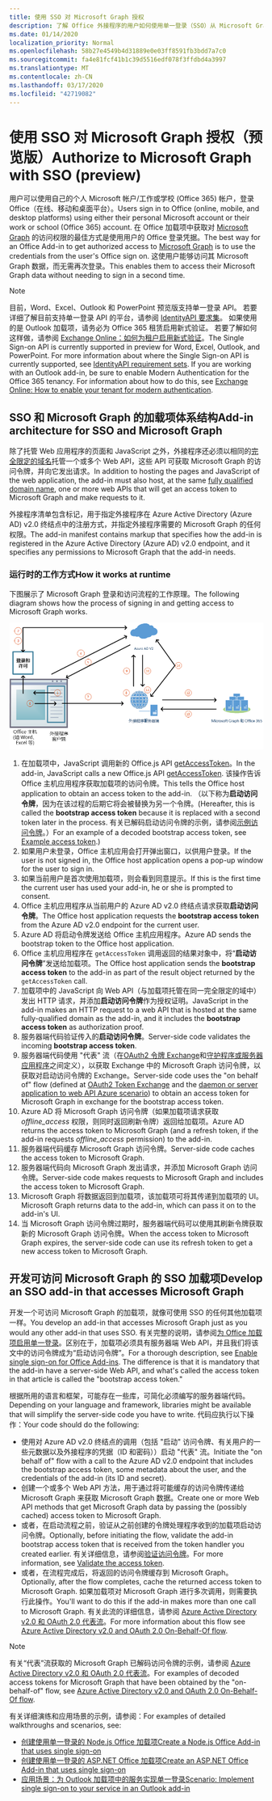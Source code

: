 ```yaml
---
title: 使用 SSO 对 Microsoft Graph 授权
description: 了解 Office 外接程序的用户如何使用单一登录（SSO）从 Microsoft Graph 获取数据。
ms.date: 01/14/2020
localization_priority: Normal
ms.openlocfilehash: 58b27e4549b4d31889e0e03ff8591fb3bdd7a7c0
ms.sourcegitcommit: fa4e81fcf41b1c39d5516edf078f3ffdbd4a3997
ms.translationtype: MT
ms.contentlocale: zh-CN
ms.lasthandoff: 03/17/2020
ms.locfileid: "42719082"
---
```

# <a name="authorize-to-microsoft-graph-with-sso-preview"></a><span data-ttu-id="e875d-103">使用 SSO 对 Microsoft Graph 授权（预览版）</span><span class="sxs-lookup"><span data-stu-id="e875d-103">Authorize to Microsoft Graph with SSO (preview)</span></span>

<span data-ttu-id="e875d-104">用户可以使用自己的个人 Microsoft 帐户/工作或学校 (Office 365) 帐户，登录 Office（在线、移动和桌面平台）。</span><span class="sxs-lookup"><span data-stu-id="e875d-104">Users sign in to Office (online, mobile, and desktop platforms) using either their personal Microsoft account or their work or school (Office 365) account.</span></span> <span data-ttu-id="e875d-105">在 Office 加载项中获取对 [Microsoft Graph](https://developer.microsoft.com/graph/docs) 的访问权限的最佳方式是使用用户的 Office 登录凭据。</span><span class="sxs-lookup"><span data-stu-id="e875d-105">The best way for an Office Add-in to get authorized access to [Microsoft Graph](https://developer.microsoft.com/graph/docs) is to use the credentials from the user's Office sign on.</span></span> <span data-ttu-id="e875d-106">这使用户能够访问其 Microsoft Graph 数据，而无需再次登录。</span><span class="sxs-lookup"><span data-stu-id="e875d-106">This enables them to access their Microsoft Graph data without needing to sign in a second time.</span></span> 

> [!NOTE]
> <span data-ttu-id="e875d-p102">目前，Word、Excel、Outlook 和 PowerPoint 预览版支持单一登录 API。 若要详细了解目前支持单一登录 API 的平台，请参阅 [IdentityAPI 要求集](../reference/requirement-sets/identity-api-requirement-sets.md)。 如果使用的是 Outlook 加载项，请务必为 Office 365 租赁启用新式验证。 若要了解如何这样做，请参阅 [Exchange Online：如何为租户启用新式验证](https://social.technet.microsoft.com/wiki/contents/articles/32711.exchange-online-how-to-enable-your-tenant-for-modern-authentication.aspx)。</span><span class="sxs-lookup"><span data-stu-id="e875d-p102">The Single Sign-on API is currently supported in preview for Word, Excel, Outlook, and PowerPoint. For more information about where the Single Sign-on API is currently supported, see [IdentityAPI requirement sets](../reference/requirement-sets/identity-api-requirement-sets.md). If you are working with an Outlook add-in, be sure to enable Modern Authentication for the Office 365 tenancy. For information about how to do this, see [Exchange Online: How to enable your tenant for modern authentication](https://social.technet.microsoft.com/wiki/contents/articles/32711.exchange-online-how-to-enable-your-tenant-for-modern-authentication.aspx).</span></span>

## <a name="add-in-architecture-for-sso-and-microsoft-graph"></a><span data-ttu-id="e875d-111">SSO 和 Microsoft Graph 的加载项体系结构</span><span class="sxs-lookup"><span data-stu-id="e875d-111">Add-in architecture for SSO and Microsoft Graph</span></span>

<span data-ttu-id="e875d-112">除了托管 Web 应用程序的页面和 JavaScript 之外，外接程序还必须以相同的[完全限定的域名](/windows/desktop/DNS/f-gly#_dns_fully_qualified_domain_name_fqdn__gly)托管一个或多个 Web API，这些 API 可获取 Microsoft Graph 的访问令牌，并向它发出请求。</span><span class="sxs-lookup"><span data-stu-id="e875d-112">In addition to hosting the pages and JavaScript of the web application, the add-in must also host, at the same [fully qualified domain name](/windows/desktop/DNS/f-gly#_dns_fully_qualified_domain_name_fqdn__gly), one or more web APIs that will get an access token to Microsoft Graph and make requests to it.</span></span>

<span data-ttu-id="e875d-113">外接程序清单包含标记，用于指定外接程序在 Azure Active Directory (Azure AD) v2.0 终结点中的注册方式，并指定外接程序需要的 Microsoft Graph 的任何权限。</span><span class="sxs-lookup"><span data-stu-id="e875d-113">The add-in manifest contains markup that specifies how the add-in is registered in the Azure Active Directory (Azure AD) v2.0 endpoint, and it specifies any permissions to Microsoft Graph that the add-in needs.</span></span>

### <a name="how-it-works-at-runtime"></a><span data-ttu-id="e875d-114">运行时的工作方式</span><span class="sxs-lookup"><span data-stu-id="e875d-114">How it works at runtime</span></span>

<span data-ttu-id="e875d-115">下图展示了 Microsoft Graph 登录和访问流程的工作原理。</span><span class="sxs-lookup"><span data-stu-id="e875d-115">The following diagram shows how the process of signing in and getting access to Microsoft Graph works.</span></span>

![显示 SSO 流程的关系图](../images/sso-access-to-microsoft-graph.png)

1. <span data-ttu-id="e875d-117">在加载项中，JavaScript 调用新的 Office.js API [getAccessToken](/javascript/api/office-runtime/officeruntime.auth#getaccesstoken-options-)。</span><span class="sxs-lookup"><span data-stu-id="e875d-117">In the add-in, JavaScript calls a new Office.js API [getAccessToken](/javascript/api/office-runtime/officeruntime.auth#getaccesstoken-options-).</span></span> <span data-ttu-id="e875d-118">该操作告诉 Office 主机应用程序获取加载项的访问令牌。</span><span class="sxs-lookup"><span data-stu-id="e875d-118">This tells the Office host application to obtain an access token to the add-in.</span></span> <span data-ttu-id="e875d-119">（以下称为**启动访问令牌**，因为在该过程的后期它将会被替换为另一个令牌。</span><span class="sxs-lookup"><span data-stu-id="e875d-119">(Hereafter, this is called the **bootstrap access token** because it is replaced with a second token later in the process.</span></span> <span data-ttu-id="e875d-120">有关已解码启动访问令牌的示例，请参阅[示例访问令牌](sso-in-office-add-ins.md#example-access-token)。）</span><span class="sxs-lookup"><span data-stu-id="e875d-120">For an example of a decoded bootstrap access token, see [Example access token](sso-in-office-add-ins.md#example-access-token).)</span></span>
2. <span data-ttu-id="e875d-121">如果用户未登录，Office 主机应用会打开弹出窗口，以供用户登录。</span><span class="sxs-lookup"><span data-stu-id="e875d-121">If the user is not signed in, the Office host application opens a pop-up window for the user to sign in.</span></span>
3. <span data-ttu-id="e875d-122">如果当前用户是首次使用加载项，则会看到同意提示。</span><span class="sxs-lookup"><span data-stu-id="e875d-122">If this is the first time the current user has used your add-in, he or she is prompted to consent.</span></span>
4. <span data-ttu-id="e875d-123">Office 主机应用程序从当前用户的 Azure AD v2.0 终结点请求获取**启动访问令牌**。</span><span class="sxs-lookup"><span data-stu-id="e875d-123">The Office host application requests the **bootstrap access token** from the Azure AD v2.0 endpoint for the current user.</span></span>
5. <span data-ttu-id="e875d-124">Azure AD 将启动令牌发送给 Office 主机应用程序。</span><span class="sxs-lookup"><span data-stu-id="e875d-124">Azure AD sends the bootstrap token to the Office host application.</span></span>
6. <span data-ttu-id="e875d-125">Office 主机应用程序在 `getAccessToken` 调用返回的结果对象中，将“**启动访问令牌**”发送给加载项。</span><span class="sxs-lookup"><span data-stu-id="e875d-125">The Office host application sends the **bootstrap access token** to the add-in as part of the result object returned by the `getAccessToken` call.</span></span>
7. <span data-ttu-id="e875d-126">加载项中的 JavaScript 向 Web API（与加载项托管在同一完全限定的域中）发出 HTTP 请求，并添加**启动访问令牌**作为授权证明。</span><span class="sxs-lookup"><span data-stu-id="e875d-126">JavaScript in the add-in makes an HTTP request to a web API that is hosted at the same fully-qualified domain as the add-in, and it includes the **bootstrap access token** as authorization proof.</span></span>
8. <span data-ttu-id="e875d-127">服务器端代码验证传入的**启动访问令牌**。</span><span class="sxs-lookup"><span data-stu-id="e875d-127">Server-side code validates the incoming **bootstrap access token**.</span></span>
9. <span data-ttu-id="e875d-128">服务器端代码使用 "代表" 流（在[OAuth2 令牌 Exchange](https://tools.ietf.org/html/draft-ietf-oauth-token-exchange-02)和[守护程序或服务器应用程序](/azure/active-directory/develop/active-directory-authentication-scenarios)之间定义），以获取 Exchange 中的 Microsoft Graph 访问令牌，以获取对启动访问令牌的 Exchange。</span><span class="sxs-lookup"><span data-stu-id="e875d-128">Server-side code uses the "on behalf of" flow (defined at [OAuth2 Token Exchange](https://tools.ietf.org/html/draft-ietf-oauth-token-exchange-02) and the [daemon or server application to web API Azure scenario](/azure/active-directory/develop/active-directory-authentication-scenarios)) to obtain an access token for Microsoft Graph in exchange for the bootstrap access token.</span></span>
10. <span data-ttu-id="e875d-129">Azure AD 将 Microsoft Graph 访问令牌（如果加载项请求获取 *offline_access* 权限，则同时返回刷新令牌）返回给加载项。</span><span class="sxs-lookup"><span data-stu-id="e875d-129">Azure AD returns the access token to Microsoft Graph (and a refresh token, if the add-in requests *offline_access* permission) to the add-in.</span></span>
11. <span data-ttu-id="e875d-130">服务器端代码缓存 Microsoft Graph 访问令牌。</span><span class="sxs-lookup"><span data-stu-id="e875d-130">Server-side code caches the access token to Microsoft Graph.</span></span>
12. <span data-ttu-id="e875d-131">服务器端代码向 Microsoft Graph 发出请求，并添加 Microsoft Graph 访问令牌。</span><span class="sxs-lookup"><span data-stu-id="e875d-131">Server-side code makes requests to Microsoft Graph and includes the access token to Microsoft Graph.</span></span>
13. <span data-ttu-id="e875d-132">Microsoft Graph 将数据返回到加载项，该加载项可将其传递到加载项的 UI。</span><span class="sxs-lookup"><span data-stu-id="e875d-132">Microsoft Graph returns data to the add-in, which can pass it on to the add-in's UI.</span></span>
14. <span data-ttu-id="e875d-133">当 Microsoft Graph 访问令牌过期时，服务器端代码可以使用其刷新令牌获取新的 Microsoft Graph 访问令牌。</span><span class="sxs-lookup"><span data-stu-id="e875d-133">When the access token to Microsoft Graph expires, the server-side code can use its refresh token to get a new access token to Microsoft Graph.</span></span>

## <a name="develop-an-sso-add-in-that-accesses-microsoft-graph"></a><span data-ttu-id="e875d-134">开发可访问 Microsoft Graph 的 SSO 加载项</span><span class="sxs-lookup"><span data-stu-id="e875d-134">Develop an SSO add-in that accesses Microsoft Graph</span></span>

<span data-ttu-id="e875d-135">开发一个可访问 Microsoft Graph 的加载项，就像可使用 SSO 的任何其他加载项一样。</span><span class="sxs-lookup"><span data-stu-id="e875d-135">You develop an add-in that accesses Microsoft Graph just as you would any other add-in that uses SSO.</span></span> <span data-ttu-id="e875d-136">有关完整的说明，请参阅[为 Office 加载项启用单一登录](../develop/sso-in-office-add-ins.md)。区别在于，加载项必须具有服务器端 Web API，并且我们将该文中的访问令牌成为“启动访问令牌”。</span><span class="sxs-lookup"><span data-stu-id="e875d-136">For a thorough description, see [Enable single sign-on for Office Add-ins](../develop/sso-in-office-add-ins.md). The difference is that it is mandatory that the add-in have a server-side Web API, and what's called the access token in that article is called the "bootstrap access token."</span></span>

<span data-ttu-id="e875d-137">根据所用的语言和框架，可能存在一些库，可简化必须编写的服务器端代码。</span><span class="sxs-lookup"><span data-stu-id="e875d-137">Depending on your language and framework, libraries might be available that will simplify the server-side code you have to write.</span></span> <span data-ttu-id="e875d-138">代码应执行以下操作：</span><span class="sxs-lookup"><span data-stu-id="e875d-138">Your code should do the following:</span></span>

* <span data-ttu-id="e875d-139">使用对 Azure AD v2.0 终结点的调用（包括 "启动" 访问令牌、有关用户的一些元数据以及外接程序的凭据（ID 和密码））启动 "代表" 流。</span><span class="sxs-lookup"><span data-stu-id="e875d-139">Initiate the "on behalf of" flow with a call to the Azure AD v2.0 endpoint that includes the bootstrap access token, some metadata about the user, and the credentials of the add-in (its ID and secret).</span></span>
* <span data-ttu-id="e875d-140">创建一个或多个 Web API 方法，用于通过将可能缓存的访问令牌传递给 Microsoft Graph 来获取 Microsoft Graph 数据。</span><span class="sxs-lookup"><span data-stu-id="e875d-140">Create one or more Web API methods that get Microsoft Graph data by passing the (possibly cached) access token to Microsoft Graph.</span></span>
* <span data-ttu-id="e875d-141">或者，在启动流程之前，验证从之前创建的令牌处理程序收到的加载项启动访问令牌。</span><span class="sxs-lookup"><span data-stu-id="e875d-141">Optionally, before initiating the flow, validate the add-in bootstrap access token that is received from the token handler you created earlier.</span></span> <span data-ttu-id="e875d-142">有关详细信息，请参阅[验证访问令牌](sso-in-office-add-ins.md#validate-the-access-token)。</span><span class="sxs-lookup"><span data-stu-id="e875d-142">For more information, see [Validate the access token](sso-in-office-add-ins.md#validate-the-access-token).</span></span> 
* <span data-ttu-id="e875d-143">或者，在流程完成后，将返回的访问令牌缓存到 Microsoft Graph。</span><span class="sxs-lookup"><span data-stu-id="e875d-143">Optionally, after the flow completes, cache the returned access token to Microsoft Graph.</span></span> <span data-ttu-id="e875d-144">如果加载项对 Microsoft Graph 进行多次调用，则需要执行此操作。</span><span class="sxs-lookup"><span data-stu-id="e875d-144">You'll want to do this if the add-in makes more than one call to Microsoft Graph.</span></span> <span data-ttu-id="e875d-145">有关此流的详细信息，请参阅 [Azure Active Directory v2.0 和 OAuth 2.0 代表流](/azure/active-directory/develop/active-directory-v2-protocols-oauth-on-behalf-of)。</span><span class="sxs-lookup"><span data-stu-id="e875d-145">For more information about this flow see [Azure Active Directory v2.0 and OAuth 2.0 On-Behalf-Of flow](/azure/active-directory/develop/active-directory-v2-protocols-oauth-on-behalf-of).</span></span>

> [!NOTE]
> <span data-ttu-id="e875d-146">有关“代表”流获取的 Microsoft Graph 已解码访问令牌的示例，请参阅 [Azure Active Directory v2.0 和 OAuth 2.0 代表流](/azure/active-directory/develop/active-directory-v2-protocols-oauth-on-behalf-of)。</span><span class="sxs-lookup"><span data-stu-id="e875d-146">For examples of decoded access tokens for Microsoft Graph that have been obtained by the "on-behalf-of" flow, see [Azure Active Directory v2.0 and OAuth 2.0 On-Behalf-Of flow](/azure/active-directory/develop/active-directory-v2-protocols-oauth-on-behalf-of).</span></span>

<span data-ttu-id="e875d-147">有关详细演练和应用场景的示例，请参阅：</span><span class="sxs-lookup"><span data-stu-id="e875d-147">For examples of detailed walkthroughs and scenarios, see:</span></span>

* [<span data-ttu-id="e875d-148">创建使用单一登录的 Node.js Office 加载项</span><span class="sxs-lookup"><span data-stu-id="e875d-148">Create a Node.js Office Add-in that uses single sign-on</span></span>](create-sso-office-add-ins-nodejs.md)
* [<span data-ttu-id="e875d-149">创建使用单一登录的 ASP.NET Office 加载项</span><span class="sxs-lookup"><span data-stu-id="e875d-149">Create an ASP.NET Office Add-in that uses single sign-on</span></span>](create-sso-office-add-ins-aspnet.md)
* [<span data-ttu-id="e875d-150">应用场景：为 Outlook 加载项中的服务实现单一登录</span><span class="sxs-lookup"><span data-stu-id="e875d-150">Scenario: Implement single sign-on to your service in an Outlook add-in</span></span>](../outlook/implement-sso-in-outlook-add-in.md)
